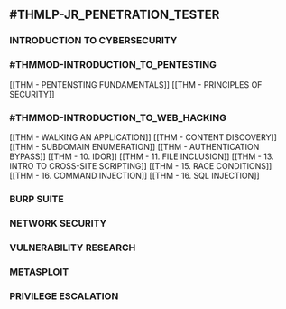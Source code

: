 ## #THMLP-JR_PENETRATION_TESTER

### INTRODUCTION TO CYBERSECURITY

### #THMMOD-INTRODUCTION_TO_PENTESTING 

[[THM - PENTENSTING FUNDAMENTALS]]
[[THM - PRINCIPLES OF SECURITY]]

### #THMMOD-INTRODUCTION_TO_WEB_HACKING

[[THM - WALKING AN APPLICATION]]
[[THM - CONTENT DISCOVERY]]
[[THM - SUBDOMAIN ENUMERATION]]
[[THM - AUTHENTICATION BYPASS]]
[[THM - 10. IDOR]]
[[THM - 11. FILE INCLUSION]]
[[THM - 13. INTRO TO CROSS-SITE SCRIPTING]]
[[THM - 15. RACE CONDITIONS]]
[[THM - 16. COMMAND INJECTION]]
[[THM - 16. SQL INJECTION]]

### BURP SUITE

### NETWORK SECURITY

### VULNERABILITY RESEARCH

### METASPLOIT

### PRIVILEGE ESCALATION